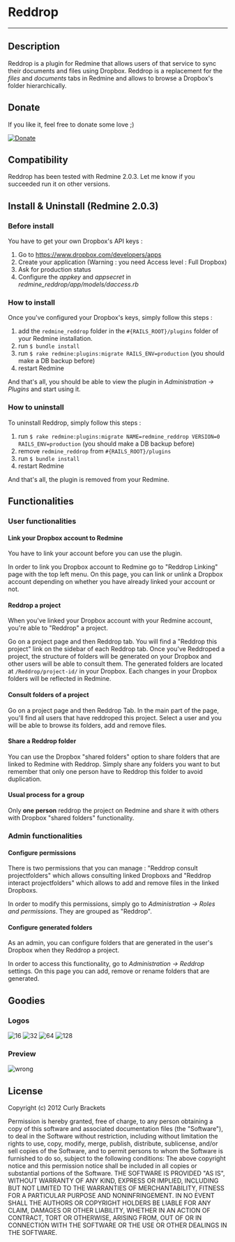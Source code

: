 # Reddrop
-----------

## Description
Reddrop is a plugin for Redmine that allows users of that service to sync their documents and files using Dropbox. 
Reddrop is a replacement for the _files_ and _documents_ tabs in Redmine and allows to browse a Dropbox's folder hierarchically.

## Donate
If you like it, feel free to donate some love ;)

[![Donate](https://dl.dropbox.com/s/78atptrrwraymgb/btn_donate_LG.gif)](https://www.paypal.com/cgi-bin/webscr?cmd=_s-xclick&hosted_button_id=EP9QQNXD9BRNE)

## Compatibility
Reddrop has been tested with Redmine 2.0.3. Let me know if you succeeded run it on other versions.

## Install & Uninstall (Redmine 2.0.3)
### Before install
You have to get your own Dropbox's API keys : 

1. Go to https://www.dropbox.com/developers/apps
2. Create your application (Warning : you need Access level : Full Dropbox)
3. Ask for production status
4. Configure the _appkey_ and _appsecret_ in _redmine_reddrop/app/models/daccess.rb_

### How to install
Once you've configured your Dropbox's keys, simply follow this steps : 

1. add the `redmine_reddrop` folder in the `#{RAILS_ROOT}/plugins` folder of your Redmine installation.
2. run `$ bundle install`
3. run `$ rake redmine:plugins:migrate RAILS_ENV=production` (you should make a DB backup before)
4. restart Redmine

And that's all, you should be able to view the plugin in _Administration -> Plugins_ and start using it.

### How to uninstall
To uninstall Reddrop, simply follow this steps :

1. run `$ rake redmine:plugins:migrate NAME=redmine_reddrop VERSION=0 RAILS_ENV=production` (you should make a DB backup before)
2. remove `redmine_reddrop` from `#{RAILS_ROOT}/plugins`
3. run `$ bundle install`
4. restart Redmine

And that's all, the plugin is removed from your Redmine.

## Functionalities
### User functionalities
#### Link your Dropbox account to Redmine
You have to link your account before you can use the plugin.

In order to link you Dropbox account to Redmine go to "Reddrop Linking" page with the top left menu.
On this page, you can link or unlink a Dropbox account depending on whether you have already linked your account or not.

#### Reddrop a project
When you've linked your Dropbox account with your Redmine account, you're able to "Reddrop" a project.

Go on a project page and then Reddrop tab. You will find a "Reddrop this project" link on the sidebar of each Reddrop tab. Once you've Reddroped a project, the structure of folders will be generated on your Dropbox and other users will be able to consult them. The generated folders are located at `/Reddrop/project-id/` in your Dropbox. Each changes in your Dropbox folders will be reflected in Redmine.

#### Consult folders of a project
Go on a project page and then Reddrop Tab. In the main part of the page, you'll find all users that have reddroped this project.
Select a user and you will be able to browse its folders, add and remove files.

#### Share a Reddrop folder
You can use the Dropbox "shared folders" option to share folders that are linked to Redmine with Reddrop. Simply share any folders you want to but remember that only one person have to Reddrop this folder to avoid duplication.

#### Usual process for a group
Only **one person** reddrop the project on Redmine and share it with others with Dropbox "shared folders" functionality.

### Admin functionalities
#### Configure permissions
There is two permissions that you can manage : "Reddrop consult projectfolders" which allows consulting linked Dropboxs and "Reddrop interact projectfolders" which allows to add and remove files in the linked Dropboxs.

In order to modify this permissions, simply go to _Administration -> Roles and permissions_. They are grouped as "Reddrop".

#### Configure generated folders
As an admin, you can configure folders that are generated in the user's Dropbox when they Reddrop a project.

In order to access this functionality, go to _Administration -> Reddrop_ settings.
On this page you can add, remove or rename folders that are generated.

## Goodies
### Logos
![16](https://dl.dropbox.com/s/yzucc8550au2ice/reddrop_16.png) 
![32](https://dl.dropbox.com/s/s2g02lhozml8v9r/reddrop_32.png) 
![64](https://dl.dropbox.com/s/ckjv8f9kejmmwl6/reddrop_64.png) 
![128](https://dl.dropbox.com/s/jjttk7knsi6eey3/reddrop_128.png)

### Preview
![wrong](https://dl.dropbox.com/s/4dprvkb5arj10ui/reddrop_projectroot.png)

## License
Copyright (c) 2012 Curly Brackets

Permission is hereby granted, free of charge, to any person obtaining a copy of this software and associated documentation files (the "Software"), to deal in the Software without restriction, including without limitation the rights to use, copy, modify, merge, publish, distribute, sublicense, and/or sell copies of the Software, and to permit persons to whom the Software is furnished to do so, subject to the following conditions: The above copyright notice and this permission notice shall be included in all copies or substantial portions of the Software. THE SOFTWARE IS PROVIDED "AS IS", WITHOUT WARRANTY OF ANY KIND, EXPRESS OR IMPLIED, INCLUDING BUT NOT LIMITED TO THE WARRANTIES OF MERCHANTABILITY, FITNESS FOR A PARTICULAR PURPOSE AND NONINFRINGEMENT. IN NO EVENT SHALL THE AUTHORS OR COPYRIGHT HOLDERS BE LIABLE FOR ANY CLAIM, DAMAGES OR OTHER LIABILITY, WHETHER IN AN ACTION OF CONTRACT, TORT OR OTHERWISE, ARISING FROM, OUT OF OR IN CONNECTION WITH THE SOFTWARE OR THE USE OR OTHER DEALINGS IN THE SOFTWARE.
